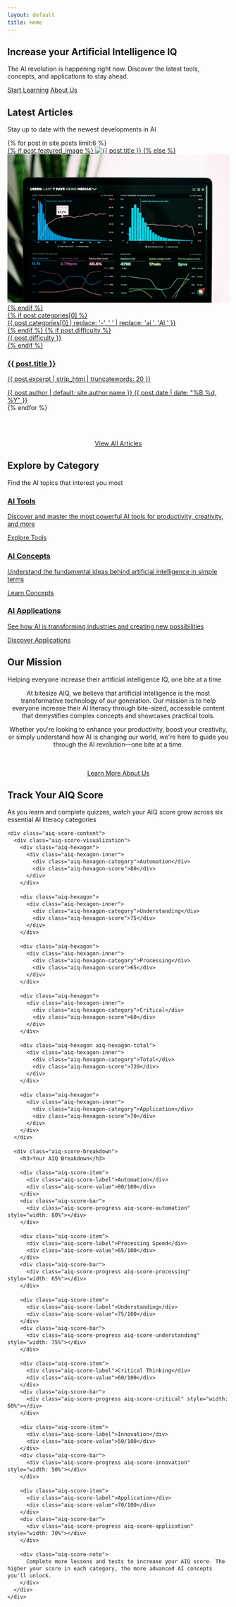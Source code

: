 ```yaml
---
layout: default
title: Home
---
```


<section class="hero-section">
  <div class="container">
    <h1 class="hero-title">Increase your Artificial Intelligence IQ</h1>
    <p class="hero-description">The AI revolution is happening right now. Discover the latest tools, concepts, and applications to stay ahead.</p>
    <div class="hero-cta">
      <a href="#featured-posts" class="btn btn-primary">Start Learning</a>
      <a href="/about/" class="btn btn-secondary">About Us</a>
    </div>
  </div>
</section>

<section id="featured-posts" class="featured-posts">
  <div class="container">
    <div class="section-header">
      <h2 class="section-title">Latest Articles</h2>
      <p class="section-description">Stay up to date with the newest developments in AI</p>
    </div>
    <div class="post-grid">
      {% for post in site.posts limit:6 %}
        <article class="post-card">
          <a href="{{ post.url | relative_url }}">
            <div class="post-card-image">
              {% if post.featured_image %}
              <img src="{{ post.featured_image | relative_url }}" alt="{{ post.title }}">
              {% else %}
              <img src="/assets/images/posts/ai-productivity.jpg" alt="{{ post.title }}">
              {% endif %}
              <div class="post-card-tags">
                {% if post.categories[0] %}
                <div class="post-card-category {{ post.categories[0] | slugify }}">{{ post.categories[0] | replace: '-', ' ' | replace: 'ai ', 'AI ' }}</div>
                {% endif %}
                {% if post.difficulty %}
                <div class="post-card-difficulty {{ post.difficulty | downcase }}">{{ post.difficulty }}</div>
                {% endif %}
              </div>
            </div>
            <div class="post-card-content">
              <h3 class="post-card-title">{{ post.title }}</h3>
              <p class="post-card-excerpt">{{ post.excerpt | strip_html | truncatewords: 20 }}</p>
              <div class="post-card-meta">
                <span class="post-card-author">{{ post.author | default: site.author.name }}</span>
                <span class="post-card-date">{{ post.date | date: "%B %d, %Y" }}</span>
              </div>
            </div>
          </a>
        </article>
      {% endfor %}
    </div>
    <div style="text-align: center; margin-top: 4rem;">
      <a href="/all-articles/" class="btn btn-secondary">View All Articles</a>
    </div>
  </div>
</section>

<section class="categories-section">
  <div class="container">
    <div class="section-header">
      <h2 class="section-title">Explore by Category</h2>
      <p class="section-description">Find the AI topics that interest you most</p>
    </div>
    <div class="category-grid">
      <a href="/category/ai-tools/" class="category-card">
        <div class="category-icon"><i class="fas fa-tools"></i></div>
        <h3 class="category-title">AI Tools</h3>
        <p class="category-description">Discover and master the most powerful AI tools for productivity, creativity, and more</p>
        <span class="btn btn-primary">Explore Tools</span>
      </a>
      <a href="/category/ai-concepts/" class="category-card">
        <div class="category-icon"><i class="fas fa-lightbulb"></i></div>
        <h3 class="category-title">AI Concepts</h3>
        <p class="category-description">Understand the fundamental ideas behind artificial intelligence in simple terms</p>
        <span class="btn btn-primary">Learn Concepts</span>
      </a>
      <a href="/category/ai-applications/" class="category-card">
        <div class="category-icon"><i class="fas fa-rocket"></i></div>
        <h3 class="category-title">AI Applications</h3>
        <p class="category-description">See how AI is transforming industries and creating new possibilities</p>
        <span class="btn btn-primary">Discover Applications</span>
      </a>
    </div>
  </div>
</section>

<section class="section">
  <div class="container">
    <div class="section-header">
      <h2 class="section-title">Our Mission</h2>
      <p class="section-description">Helping everyone increase their artificial intelligence IQ, one bite at a time</p>
    </div>
    <div class="post-content" style="max-width: 800px; margin: 0 auto; text-align: center;">
      <p>At bitesize AIQ, we believe that artificial intelligence is the most transformative technology of our generation. Our mission is to help everyone increase their AI literacy through bite-sized, accessible content that demystifies complex concepts and showcases practical tools.</p>
      <p>Whether you're looking to enhance your productivity, boost your creativity, or simply understand how AI is changing our world, we're here to guide you through the AI revolution—one bite at a time.</p>
      <div style="margin-top: 3rem;">
        <a href="/about/" class="btn btn-secondary">Learn More About Us</a>
      </div>
    </div>
  </div>
</section>

<section class="aiq-score-section">
  <div class="aiq-score-container">
    <h2 class="aiq-score-title">Track Your AIQ Score</h2>
    <p class="aiq-score-subtitle">
      As you learn and complete quizzes, watch your AIQ score grow across six essential AI
      literacy categories
    </p>
    
    <div class="aiq-score-content">
      <div class="aiq-score-visualization">
        <div class="aiq-hexagon">
          <div class="aiq-hexagon-inner">
            <div class="aiq-hexagon-category">Automation</div>
            <div class="aiq-hexagon-score">80</div>
          </div>
        </div>
        
        <div class="aiq-hexagon">
          <div class="aiq-hexagon-inner">
            <div class="aiq-hexagon-category">Understanding</div>
            <div class="aiq-hexagon-score">75</div>
          </div>
        </div>
        
        <div class="aiq-hexagon">
          <div class="aiq-hexagon-inner">
            <div class="aiq-hexagon-category">Processing</div>
            <div class="aiq-hexagon-score">65</div>
          </div>
        </div>
        
        <div class="aiq-hexagon">
          <div class="aiq-hexagon-inner">
            <div class="aiq-hexagon-category">Critical</div>
            <div class="aiq-hexagon-score">60</div>
          </div>
        </div>
        
        <div class="aiq-hexagon aiq-hexagon-total">
          <div class="aiq-hexagon-inner">
            <div class="aiq-hexagon-category">Total</div>
            <div class="aiq-hexagon-score">720</div>
          </div>
        </div>
        
        <div class="aiq-hexagon">
          <div class="aiq-hexagon-inner">
            <div class="aiq-hexagon-category">Application</div>
            <div class="aiq-hexagon-score">70</div>
          </div>
        </div>
      </div>
      
      <div class="aiq-score-breakdown">
        <h3>Your AIQ Breakdown</h3>
        
        <div class="aiq-score-item">
          <div class="aiq-score-label">Automation</div>
          <div class="aiq-score-value">80/100</div>
        </div>
        <div class="aiq-score-bar">
          <div class="aiq-score-progress aiq-score-automation" style="width: 80%"></div>
        </div>
        
        <div class="aiq-score-item">
          <div class="aiq-score-label">Processing Speed</div>
          <div class="aiq-score-value">65/100</div>
        </div>
        <div class="aiq-score-bar">
          <div class="aiq-score-progress aiq-score-processing" style="width: 65%"></div>
        </div>
        
        <div class="aiq-score-item">
          <div class="aiq-score-label">Understanding</div>
          <div class="aiq-score-value">75/100</div>
        </div>
        <div class="aiq-score-bar">
          <div class="aiq-score-progress aiq-score-understanding" style="width: 75%"></div>
        </div>
        
        <div class="aiq-score-item">
          <div class="aiq-score-label">Critical Thinking</div>
          <div class="aiq-score-value">60/100</div>
        </div>
        <div class="aiq-score-bar">
          <div class="aiq-score-progress aiq-score-critical" style="width: 60%"></div>
        </div>
        
        <div class="aiq-score-item">
          <div class="aiq-score-label">Innovation</div>
          <div class="aiq-score-value">50/100</div>
        </div>
        <div class="aiq-score-bar">
          <div class="aiq-score-progress aiq-score-innovation" style="width: 50%"></div>
        </div>
        
        <div class="aiq-score-item">
          <div class="aiq-score-label">Application</div>
          <div class="aiq-score-value">70/100</div>
        </div>
        <div class="aiq-score-bar">
          <div class="aiq-score-progress aiq-score-application" style="width: 70%"></div>
        </div>
        
        <div class="aiq-score-note">
          Complete more lessons and tests to increase your AIQ score. The higher your score in each category, the more advanced AI concepts you'll unlock.
        </div>
      </div>
    </div>
  </div>
</section>
